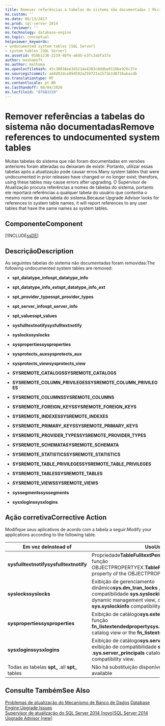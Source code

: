 ```yaml
---
title: Remover referências a tabelas do sistema não documentadas | Microsoft Docs
ms.custom: ''
ms.date: 06/13/2017
ms.prod: sql-server-2014
ms.reviewer: ''
ms.technology: database-engine
ms.topic: conceptual
helpviewer_keywords:
- undocumented system tables [SQL Server]
- system tables [SQL Server]
ms.assetid: 010b1236-2219-4bf4-a6db-e3fc3abfa37a
author: mashamsft
ms.author: mathoma
ms.openlocfilehash: 45c38038ee3d3214e4303c0ddbe0110be926c37e
ms.sourcegitcommit: ad4d92dce894592a259721a1571b1d8736abacdb
ms.translationtype: MT
ms.contentlocale: pt-BR
ms.lasthandoff: 08/04/2020
ms.locfileid: "87683319"
---
```

# <a name="remove-references-to-undocumented-system-tables"></a><span data-ttu-id="8fce2-102">Remover referências a tabelas do sistema não documentadas</span><span class="sxs-lookup"><span data-stu-id="8fce2-102">Remove references to undocumented system tables</span></span>
  <span data-ttu-id="8fce2-103">Muitas tabelas do sistema que não foram documentadas em versões anteriores foram alteradas ou deixaram de existir. Portanto, utilizar essas tabelas após a atualização pode causar erros.</span><span class="sxs-lookup"><span data-stu-id="8fce2-103">Many system tables that were undocumented in prior releases have changed or no longer exist; therefore, using these tables may cause errors after upgrading.</span></span> <span data-ttu-id="8fce2-104">O Supervisor de Atualização procura referências a nomes de tabelas do sistema, portanto ele reportará referências a qualquer tabela do usuário que contenha o mesmo nome de uma tabela do sistema.</span><span class="sxs-lookup"><span data-stu-id="8fce2-104">Because Upgrade Advisor looks for references to system table names, it will report references to any user tables that have the same names as system tables.</span></span>  
  
## <a name="component"></a><span data-ttu-id="8fce2-105">Componente</span><span class="sxs-lookup"><span data-stu-id="8fce2-105">Component</span></span>  
 [!INCLUDE[ssDE](../../includes/ssde-md.md)]  
  
## <a name="description"></a><span data-ttu-id="8fce2-106">Descrição</span><span class="sxs-lookup"><span data-stu-id="8fce2-106">Description</span></span>  
 <span data-ttu-id="8fce2-107">As seguintes tabelas do sistema não documentadas foram removidas:</span><span class="sxs-lookup"><span data-stu-id="8fce2-107">The following undocumented system tables are removed:</span></span>  
  
-   <span data-ttu-id="8fce2-108">**spt_datatype_info**</span><span class="sxs-lookup"><span data-stu-id="8fce2-108">**spt_datatype_info**</span></span>  
  
-   <span data-ttu-id="8fce2-109">**spt_datatype_info_ext**</span><span class="sxs-lookup"><span data-stu-id="8fce2-109">**spt_datatype_info_ext**</span></span>  
  
-   <span data-ttu-id="8fce2-110">**spt_provider_types**</span><span class="sxs-lookup"><span data-stu-id="8fce2-110">**spt_provider_types**</span></span>  
  
-   <span data-ttu-id="8fce2-111">**spt_server_info**</span><span class="sxs-lookup"><span data-stu-id="8fce2-111">**spt_server_info**</span></span>  
  
-   <span data-ttu-id="8fce2-112">**spt_values**</span><span class="sxs-lookup"><span data-stu-id="8fce2-112">**spt_values**</span></span>  
  
-   <span data-ttu-id="8fce2-113">**sysfulltextnotify**</span><span class="sxs-lookup"><span data-stu-id="8fce2-113">**sysfulltextnotify**</span></span>  
  
-   <span data-ttu-id="8fce2-114">**syslocks**</span><span class="sxs-lookup"><span data-stu-id="8fce2-114">**syslocks**</span></span>  
  
-   <span data-ttu-id="8fce2-115">**sysproperties**</span><span class="sxs-lookup"><span data-stu-id="8fce2-115">**sysproperties**</span></span>  
  
-   <span data-ttu-id="8fce2-116">**sysprotects_aux**</span><span class="sxs-lookup"><span data-stu-id="8fce2-116">**sysprotects_aux**</span></span>  
  
-   <span data-ttu-id="8fce2-117">**sysprotects_view**</span><span class="sxs-lookup"><span data-stu-id="8fce2-117">**sysprotects_view**</span></span>  
  
-   <span data-ttu-id="8fce2-118">**SYSREMOTE_CATALOGS**</span><span class="sxs-lookup"><span data-stu-id="8fce2-118">**SYSREMOTE_CATALOGS**</span></span>  
  
-   <span data-ttu-id="8fce2-119">**SYSREMOTE_COLUMN_PRIVILEGES**</span><span class="sxs-lookup"><span data-stu-id="8fce2-119">**SYSREMOTE_COLUMN_PRIVILEGES**</span></span>  
  
-   <span data-ttu-id="8fce2-120">**SYSREMOTE_COLUMNS**</span><span class="sxs-lookup"><span data-stu-id="8fce2-120">**SYSREMOTE_COLUMNS**</span></span>  
  
-   <span data-ttu-id="8fce2-121">**SYSREMOTE_FOREIGN_KEYS**</span><span class="sxs-lookup"><span data-stu-id="8fce2-121">**SYSREMOTE_FOREIGN_KEYS**</span></span>  
  
-   <span data-ttu-id="8fce2-122">**SYSREMOTE_INDEXES**</span><span class="sxs-lookup"><span data-stu-id="8fce2-122">**SYSREMOTE_INDEXES**</span></span>  
  
-   <span data-ttu-id="8fce2-123">**SYSREMOTE_PRIMARY_KEYS**</span><span class="sxs-lookup"><span data-stu-id="8fce2-123">**SYSREMOTE_PRIMARY_KEYS**</span></span>  
  
-   <span data-ttu-id="8fce2-124">**SYSREMOTE_PROVIDER_TYPES**</span><span class="sxs-lookup"><span data-stu-id="8fce2-124">**SYSREMOTE_PROVIDER_TYPES**</span></span>  
  
-   <span data-ttu-id="8fce2-125">**SYSREMOTE_SCHEMATA**</span><span class="sxs-lookup"><span data-stu-id="8fce2-125">**SYSREMOTE_SCHEMATA**</span></span>  
  
-   <span data-ttu-id="8fce2-126">**SYSREMOTE_STATISTICS**</span><span class="sxs-lookup"><span data-stu-id="8fce2-126">**SYSREMOTE_STATISTICS**</span></span>  
  
-   <span data-ttu-id="8fce2-127">**SYSREMOTE_TABLE_PRIVILEGES**</span><span class="sxs-lookup"><span data-stu-id="8fce2-127">**SYSREMOTE_TABLE_PRIVILEGES**</span></span>  
  
-   <span data-ttu-id="8fce2-128">**SYSREMOTE_TABLES**</span><span class="sxs-lookup"><span data-stu-id="8fce2-128">**SYSREMOTE_TABLES**</span></span>  
  
-   <span data-ttu-id="8fce2-129">**SYSREMOTE_VIEWS**</span><span class="sxs-lookup"><span data-stu-id="8fce2-129">**SYSREMOTE_VIEWS**</span></span>  
  
-   <span data-ttu-id="8fce2-130">**syssegments**</span><span class="sxs-lookup"><span data-stu-id="8fce2-130">**syssegments**</span></span>  
  
-   <span data-ttu-id="8fce2-131">**sysxlogins**</span><span class="sxs-lookup"><span data-stu-id="8fce2-131">**sysxlogins**</span></span>  
  
## <a name="corrective-action"></a><span data-ttu-id="8fce2-132">Ação corretiva</span><span class="sxs-lookup"><span data-stu-id="8fce2-132">Corrective Action</span></span>  
 <span data-ttu-id="8fce2-133">Modifique seus aplicativos de acordo com a tabela a seguir:</span><span class="sxs-lookup"><span data-stu-id="8fce2-133">Modify your applications according to the following table.</span></span>  
  
|<span data-ttu-id="8fce2-134">Em vez de</span><span class="sxs-lookup"><span data-stu-id="8fce2-134">Instead of</span></span>|<span data-ttu-id="8fce2-135">Uso</span><span class="sxs-lookup"><span data-stu-id="8fce2-135">Use</span></span>|  
|----------------|---------|  
|<span data-ttu-id="8fce2-136">**sysfulltextnotify**</span><span class="sxs-lookup"><span data-stu-id="8fce2-136">**sysfulltextnotify**</span></span>|<span data-ttu-id="8fce2-137">Propriedade**TableFulltextPendingChanges** da função OBJECTPROPERTYEX.</span><span class="sxs-lookup"><span data-stu-id="8fce2-137">**TableFulltextPendingChanges** property of the OBJECTPROPERTYEX function.</span></span>|  
|<span data-ttu-id="8fce2-138">**syslocks**</span><span class="sxs-lookup"><span data-stu-id="8fce2-138">**syslocks**</span></span>|<span data-ttu-id="8fce2-139">Exibição de gerenciamento dinâmico**sys.dm_tran_locks** , sp_lock ou exibição de compatibilidade **sys.syslockinfo** .</span><span class="sxs-lookup"><span data-stu-id="8fce2-139">**sys.dm_tran_locks** dynamic management view, or sp_lock, or the **sys.syslockinfo** compatibility view.</span></span>|  
|<span data-ttu-id="8fce2-140">**sysproperties**</span><span class="sxs-lookup"><span data-stu-id="8fce2-140">**sysproperties**</span></span>|<span data-ttu-id="8fce2-141">Exibição de catálogo**sys.extended_properties** ou função **fn_listextendedproperty**</span><span class="sxs-lookup"><span data-stu-id="8fce2-141">**sys.extended_properties** catalog view or the **fn_listextendedproperty** function</span></span>|  
|<span data-ttu-id="8fce2-142">**sysxlogins**</span><span class="sxs-lookup"><span data-stu-id="8fce2-142">**sysxlogins**</span></span>|<span data-ttu-id="8fce2-143">Exibição de catálogo**sys.server_principals** ou exibição de compatibilidade **syslogins** .</span><span class="sxs-lookup"><span data-stu-id="8fce2-143">**sys.server_principals** catalog view or **syslogins** compatibility view.</span></span>|  
|<span data-ttu-id="8fce2-144">Todas as tabelas **spt_** .</span><span class="sxs-lookup"><span data-stu-id="8fce2-144">all **spt_** tables</span></span>|<span data-ttu-id="8fce2-145">Não há substituição disponível.</span><span class="sxs-lookup"><span data-stu-id="8fce2-145">No replacement available</span></span>|  
  
## <a name="see-also"></a><span data-ttu-id="8fce2-146">Consulte Também</span><span class="sxs-lookup"><span data-stu-id="8fce2-146">See Also</span></span>  
 <span data-ttu-id="8fce2-147">[Problemas de atualização do Mecanismo de Banco de Dados](../../../2014/sql-server/install/database-engine-upgrade-issues.md) </span><span class="sxs-lookup"><span data-stu-id="8fce2-147">[Database Engine Upgrade Issues](../../../2014/sql-server/install/database-engine-upgrade-issues.md) </span></span>  
 [<span data-ttu-id="8fce2-148">Supervisor de atualização do SQL Server 2014 &#91;novo&#93;</span><span class="sxs-lookup"><span data-stu-id="8fce2-148">SQL Server 2014 Upgrade Advisor &#91;new&#93;</span></span>](sql-server-2014-upgrade-advisor.md)  
  
  
